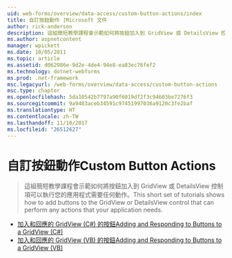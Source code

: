```yaml
---
uid: web-forms/overview/data-access/custom-button-actions/index
title: 自訂按鈕動作 |Microsoft 文件
author: rick-anderson
description: 這組簡短教學課程會示範如何將按鈕加入到 GridView 或 DetailsView 控制項可以執行您的應用程式需要任何動作。
ms.author: aspnetcontent
manager: wpickett
ms.date: 10/05/2011
ms.topic: article
ms.assetid: d062986e-9d2e-4de4-94e8-ea83ec76fef2
ms.technology: dotnet-webforms
ms.prod: .net-framework
msc.legacyurl: /web-forms/overview/data-access/custom-button-actions
msc.type: chapter
ms.openlocfilehash: 5da10542b7797a90f6019df2f3c94603be7276f3
ms.sourcegitcommit: 9a9483aceb34591c97451997036a9120c3fe2baf
ms.translationtype: HT
ms.contentlocale: zh-TW
ms.lasthandoff: 11/10/2017
ms.locfileid: "26512627"
---
```

<a name="custom-button-actions"></a><span data-ttu-id="00df9-103">自訂按鈕動作</span><span class="sxs-lookup"><span data-stu-id="00df9-103">Custom Button Actions</span></span>
====================
> <span data-ttu-id="00df9-104">這組簡短教學課程會示範如何將按鈕加入到 GridView 或 DetailsView 控制項可以執行您的應用程式需要任何動作。</span><span class="sxs-lookup"><span data-stu-id="00df9-104">This short set of tutorials shows how to add buttons to the GridView or DetailsView control that can perform any actions that your application needs.</span></span>


- [<span data-ttu-id="00df9-105">加入和回應的 GridView (C#) 的按鈕</span><span class="sxs-lookup"><span data-stu-id="00df9-105">Adding and Responding to Buttons to a GridView (C#)</span></span>](adding-and-responding-to-buttons-to-a-gridview-cs.md)
- [<span data-ttu-id="00df9-106">加入和回應的 GridView (VB) 的按鈕</span><span class="sxs-lookup"><span data-stu-id="00df9-106">Adding and Responding to Buttons to a GridView (VB)</span></span>](adding-and-responding-to-buttons-to-a-gridview-vb.md)
